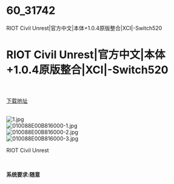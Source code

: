 # 60_31742
RIOT Civil Unrest|官方中文|本体+1.0.4原版整合|XCI|-Switch520
# RIOT Civil Unrest|官方中文|本体+1.0.4原版整合|XCI|-Switch520
 <br/></br>
[下载地址](https://www.switch520.cc/article/31742 "下载地址")
<br/></br>

<p><img title="1.jpg" src="https://www.switch520.cc/muke_img/2022_05_25_c59e2f6ebf2ad.jpg" alt="1.jpg"><br>
<img title="010088E00B816000-1.jpg" src="https://www.switch520.cc/muke_img/2022_05_25_e83160c9a7ee8.jpg" alt="010088E00B816000-1.jpg"><br>
<img title="010088E00B816000-2.jpg" src="https://www.switch520.cc/muke_img/2022_05_25_bf28226312df6.jpg" alt="010088E00B816000-2.jpg"><br>
<img title="010088E00B816000-3.jpg" src="https://www.switch520.cc/muke_img/2022_05_25_e90ef316b6794.jpg" alt="010088E00B816000-3.jpg"></p>
<p>RIOT Civil Unrest</p>
<p>&nbsp;</p>
<p><strong>系统要求:随意</strong></p>



